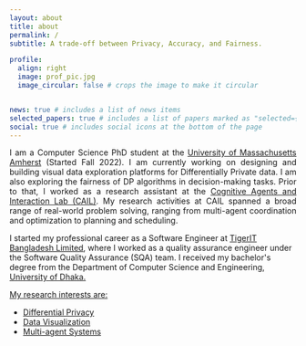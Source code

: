 ```yaml
---
layout: about
title: about
permalink: /
subtitle: A trade-off between Privacy, Accuracy, and Fairness.

profile:
  align: right
  image: prof_pic.jpg
  image_circular: false # crops the image to make it circular


news: true # includes a list of news items
selected_papers: true # includes a list of papers marked as "selected={true}"
social: true # includes social icons at the bottom of the page
---
```

<p style="text-align:justify">
I am a Computer Science PhD student at the <a href='https://www.cics.umass.edu/'>University of Massachusetts Amherst</a> (Started Fall 2022). I am currently working on designing and building visual data exploration platforms for Differentially Private data. I am also exploring the fairness of DP algorithms in decision-making tasks. Prior to that, I worked as a research assistant at the <a href='https://mmkhansajeeb.com/cailresearchgroup.html'>Cognitive Agents and Interaction Lab (CAIL)</a>. My research activities at CAIL spanned a broad range of real-world problem solving, ranging from multi-agent coordination and optimization to planning and scheduling.
</p>

I started my professional career as a Software Engineer at <a href='https://www.tigerit.com/'>TigerIT Bangladesh Limited</a>, where I worked as a quality assurance engineer under the Software Quality Assurance (SQA) team. I received my bachelor's degree from the Department of Computer Science and Engineering, <a href='https://www.du.ac.bd/body/CSE'>University of Dhaka.

My research interests are:
<ul>
    <li> Differential Privacy </li>
    <li> Data Visualization </li>
    <li> Multi-agent Systems </li>
</ul>
